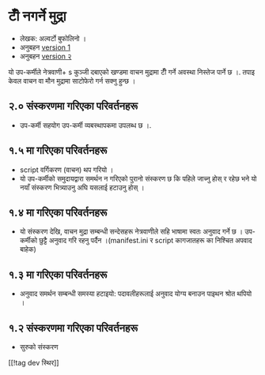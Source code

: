 # टीँ नगर्ने मुद्रा #
*	 लेखक: अल्वर्टो बुफोलिनो ।
*	 अनुबहन [version 1][1]
*	 अनुबहन [version २][1]

यो उप-कर्मीले नेत्रवाणी+ s कुञ्जी दबाएको खण्डमा वाचन मुद्रामा टीँ गर्ने
अवस्था निस्तेज पार्ने छ ।.  तपाइ केवल वाचन वा मौन मुद्रामा साटोफेरो गर्न
सक्नु हुन्छ ।

## २.० संस्करणमा गरिएका परिवर्तनहरू ##
*	 उप-कर्मी सहयोग उप-कर्मी व्यबस्थापकमा उपलब्ध छ ।.

## १.५ मा गरिएका परिवर्तनहरू ##
*	 script वर्गिकरण (वाचन) थप गरियो ।
*	 यो उप-कर्मीको  समुदायद्वारा समर्थन न गरिएको पुरानो संस्करण छ कि पहिले
   जाच्नु होस् र रहेछ भने यो नयाँ संस्करण भित्र्याउनु अघि यसलाई हटाउनु
   होस् ।

## १.४ मा गरिएका परिवर्तनहरू ##
*	 यो संस्करण देखि, वाचन मुद्रा सम्बन्धी सन्देसहरू नेत्रवाणीले सहि भाषामा
   स्वतः अनुवाद गर्ने छ । उप-कर्मीको छुट्टै अनुवाद गरि रहनु पर्दैन
   ।(manifest.ini  र script कागजातहरू का निश्चित अपवाद बाहेक) 

## १.३ मा गरिएका परिवर्तनहरू ##
*	 अनुवाद समर्थन सम्बन्धी समस्या हटाइयो: पदावलीहरूलाई अनुवाद योग्य बनाउन
   पाइथन श्रोत थपियो ।

## १.२ संस्करणमा गरिएका परिवर्तनहरू ##
*	 सुरुको संस्करण

[[!tag dev स्थिर]]

[1]: https://www.nvaccess.org/addonStore/legacy?file=nb

[2]: https://www.nvaccess.org/addonStore/legacy?file=nb-dev
